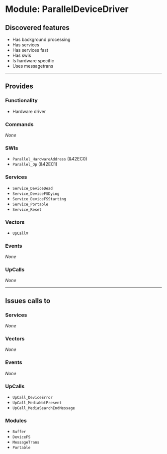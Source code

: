 # Module: ParallelDeviceDriver

## Discovered features


* Has background processing
* Has services
* Has services fast
* Has swis
* Is hardware specific
* Uses messagetrans

---

## Provides

### Functionality


* Hardware driver

### Commands


*None*


### SWIs


* `Parallel_HardwareAddress` (&42EC0)
* `Parallel_Op` (&42EC1)


### Services


* `Service_DeviceDead`
* `Service_DeviceFSDying`
* `Service_DeviceFSStarting`
* `Service_Portable`
* `Service_Reset`


### Vectors


* `UpCallV`


### Events


*None*


### UpCalls


*None*


---

## Issues calls to

### Services


*None*


### Vectors


*None*


### Events


*None*


### UpCalls


* `UpCall_DeviceError`
* `UpCall_MediaNotPresent`
* `UpCall_MediaSearchEndMessage`


### Modules


* `Buffer`
* `DeviceFS`
* `MessageTrans`
* `Portable`


